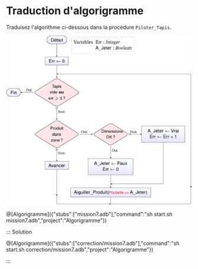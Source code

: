 # Traduction d'algorigramme

Traduisez l'algorithme ci-dessous dans la procédure `Piloter_Tapis`.


![algo_complet](/ressources/Algorigramme/algo_complet.png)


@[Algorigramme]({"stubs":["mission7.adb"],"command":"sh start.sh mission7.adb","project":"Algorigramme"})

::: Solution

@[Algorigramme]({"stubs":["correction/mission7.adb"],"command":"sh start.sh correction/mission7.adb","project":"Algorigramme"})

:::
